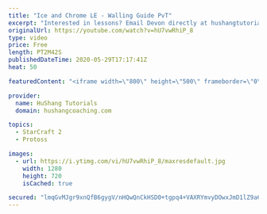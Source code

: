 ```yaml
---
title: "Ice and Chrome LE - Walling Guide PvT"
excerpt: "Interested in lessons? Email Devon directly at hushangtutorials@outlook.com ------------------------------------------------------------------------------------------------------- Want to support HuShang Tutorials directly? Patreon is a website where you can contribute a monthly donation that will help"
originalUrl: https://youtube.com/watch?v=hU7vwRhiP_8
type: video
price: Free
length: PT2M42S
publishedDateTime: 2020-05-29T17:17:41Z
heat: 50

featuredContent: "<iframe width=\"800\" height=\"500\" frameborder=\"0\" src=\"https://www.youtube.com/embed/hU7vwRhiP_8\" allow=\"accelerometer; autoplay; encrypted-media; gyroscope; picture-in-picture\" allowfullscreen></iframe>"

provider:
  name: HuShang Tutorials
  domain: hushangcoaching.com

topics:
  - StarCraft 2
  - Protoss

images:
  - url: https://i.ytimg.com/vi/hU7vwRhiP_8/maxresdefault.jpg
    width: 1280
    height: 720
    isCached: true

secured: "lmqGvMJgr9xnQfB6gygV/nHQwQnCkHSD0+tgpq4+VAXRYmvyDOwxJmD1lZ9a6ZtQVy7A/3N+bnvlSKPwZ5BkS5ZuN9+/LSCgI+z99+dt/k41kpl4QHrjtxiVakpmcj0lcG90pMMvTn6TAhtDMoMoFY5um2hKEMv+zeYc4zSc/l2BxOXvVK3spbimhiF0S922J0Yg9p0UaHIDyS+fKT6JJz/OX/+O/WlegBqdRAa8M0+RPjbXzxL/5JezPZAJ8tez9F2ELazoj71UIgqPgYOAbvmwt3PoyhE/Yic5uzlQ8VhEyw/FDnmGEQjTHMxjE+8j/ajJvpoAiuI7nXgksM9fJg1LsAsiT97khniRZSM+C+gJxBwfWTpjQxFg4t+Py6GJd/BNxquenTge4ZNwV/+1nmIi3sV7laE02h4a2F22H4Y=;xuF31CbjzHLkw3XCAyXtxQ=="
---
```


